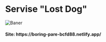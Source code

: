 <h1>Servise <strong>"Lost Dog"</strong></h1>

<p>
	<img src="https://i.ibb.co/pL9btzT/3.png" alt="Baner">
</p>

<h4>Site: https://boring-pare-bcfd88.netlify.app/</h4>

